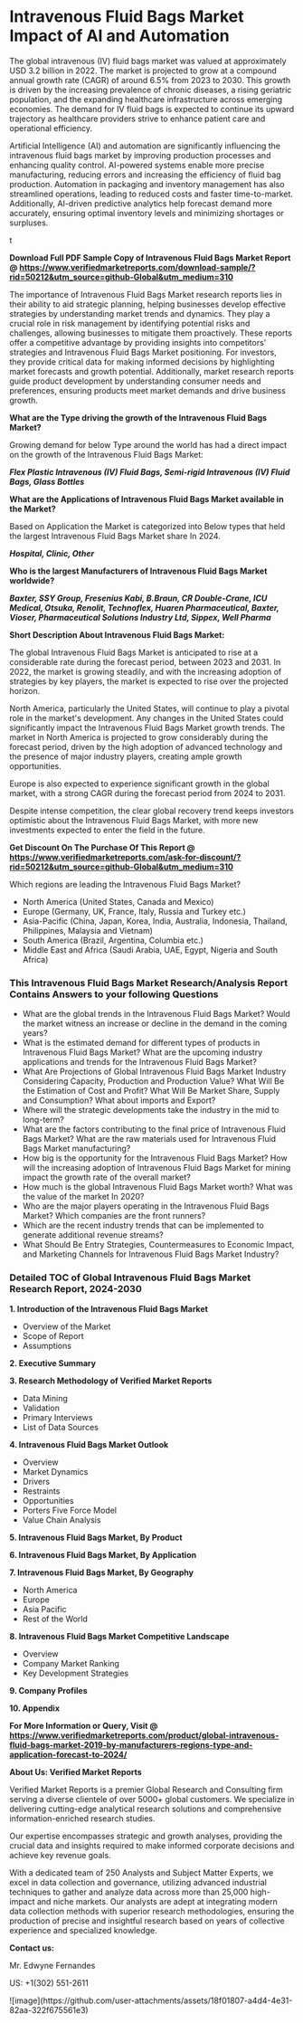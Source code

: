 <h1>Intravenous Fluid Bags Market Impact of AI and Automation</h1><p>The global intravenous (IV) fluid bags market was valued at approximately USD 3.2 billion in 2022. The market is projected to grow at a compound annual growth rate (CAGR) of around 6.5% from 2023 to 2030. This growth is driven by the increasing prevalence of chronic diseases, a rising geriatric population, and the expanding healthcare infrastructure across emerging economies. The demand for IV fluid bags is expected to continue its upward trajectory as healthcare providers strive to enhance patient care and operational efficiency.</p><p>Artificial Intelligence (AI) and automation are significantly influencing the intravenous fluid bags market by improving production processes and enhancing quality control. AI-powered systems enable more precise manufacturing, reducing errors and increasing the efficiency of fluid bag production. Automation in packaging and inventory management has also streamlined operations, leading to reduced costs and faster time-to-market. Additionally, AI-driven predictive analytics help forecast demand more accurately, ensuring optimal inventory levels and minimizing shortages or surpluses.</p>t</p><p id="" class=""><strong>Download Full PDF Sample Copy of Intravenous Fluid Bags Market Report @ <a href="https://www.verifiedmarketreports.com/download-sample/?rid=50212&utm_source=github-Global&utm_medium=310" target="_blank">https://www.verifiedmarketreports.com/download-sample/?rid=50212&utm_source=github-Global&utm_medium=310</a></strong></p><p>The importance of&nbsp;Intravenous Fluid Bags Market research reports lies in their ability to aid strategic planning, helping businesses develop effective strategies by understanding market trends and dynamics. They play a crucial role in risk management by identifying potential risks and challenges, allowing businesses to mitigate them proactively. These reports offer a competitive advantage by providing insights into competitors' strategies and Intravenous Fluid Bags Market positioning. For investors, they provide critical data for making informed decisions by highlighting market forecasts and growth potential. Additionally, market research reports guide product development by understanding consumer needs and preferences, ensuring products meet market demands and drive business growth.</p><p><strong>What are the&nbsp;Type driving the growth of the Intravenous Fluid Bags Market?</strong></p><p id="" class="">Growing demand for below Type around the world has had a direct impact on the growth of the Intravenous Fluid Bags Market:</p><em><strong>Flex Plastic Intravenous (IV) Fluid Bags, Semi-rigid Intravenous (IV) Fluid Bags, Glass Bottles</strong></em></p><strong>What are the&nbsp;Applications&nbsp;of Intravenous Fluid Bags Market available in the Market?</strong></p><p id="" class="">Based on Application the Market is categorized into Below types that held the largest Intravenous Fluid Bags Market share In 2024.</p><em><strong>Hospital, Clinic, Other</strong></em></p><strong>Who is the largest Manufacturers of Intravenous Fluid Bags Market worldwide?</strong></p><p><em><strong>Baxter, SSY Group, Fresenius Kabi, B.Braun, CR Double-Crane, ICU Medical, Otsuka, Renolit, Technoflex, Huaren Pharmaceutical, Baxter, Vioser, Pharmaceutical Solutions Industry Ltd, Sippex, Well Pharma</strong></em></p><p id="" class=""><strong>Short Description About Intravenous Fluid Bags Market:</strong></p><p>The global Intravenous Fluid Bags Market is anticipated to rise at a considerable rate during the forecast period, between 2023 and 2031. In 2022, the market is growing steadily, and with the increasing adoption of strategies by key players, the market is expected to rise over the projected horizon.</p><p>North America, particularly the United States, will continue to play a pivotal role in the market's development. Any changes in the United States could significantly impact the Intravenous Fluid Bags Market growth trends. The market in North America is projected to grow considerably during the forecast period, driven by the high adoption of advanced technology and the presence of major industry players, creating ample growth opportunities.</p><p>Europe is also expected to experience significant growth in the global market, with a strong CAGR during the forecast period from 2024 to 2031.</p><p>Despite intense competition, the clear global recovery trend keeps investors optimistic about the Intravenous Fluid Bags Market, with more new investments expected to enter the field in the future.</p><p id="" class=""><strong>Get Discount On The Purchase Of This Report @ <a href="https://www.verifiedmarketreports.com/ask-for-discount/?rid=50212&utm_source=github-Global&utm_medium=310" target="_blank">https://www.verifiedmarketreports.com/ask-for-discount/?rid=50212&utm_source=github-Global&utm_medium=310</a></strong></p>Which regions are leading the Intravenous Fluid Bags Market?</p><ul><li>North America (United States, Canada and Mexico)</li><li>Europe (Germany, UK, France, Italy, Russia and Turkey etc.)</li><li>Asia-Pacific (China, Japan, Korea, India, Australia, Indonesia, Thailand, Philippines, Malaysia and Vietnam)</li><li>South America (Brazil, Argentina, Columbia etc.)</li><li>Middle East and Africa (Saudi Arabia, UAE, Egypt, Nigeria and South Africa)</li></ul><h3 id="" class="">This Intravenous Fluid Bags Market Research/Analysis Report Contains Answers to your following Questions</h3><ul><li>What are the global trends in the Intravenous Fluid Bags Market? Would the market witness an increase or decline in the demand in the coming years?</li><li>What is the estimated demand for different types of products in Intravenous Fluid Bags Market? What are the upcoming industry applications and trends for the Intravenous Fluid Bags Market?</li><li>What Are Projections of Global Intravenous Fluid Bags Market Industry Considering Capacity, Production and Production Value? What Will Be the Estimation of Cost and Profit? What Will Be Market Share, Supply and Consumption? What about imports and Export?</li><li>Where will the strategic developments take the industry in the mid to long-term?</li><li>What are the factors contributing to the final price of Intravenous Fluid Bags Market? What are the raw materials used for Intravenous Fluid Bags Market manufacturing?</li><li>How big is the opportunity for the Intravenous Fluid Bags Market? How will the increasing adoption of Intravenous Fluid Bags Market for mining impact the growth rate of the overall market?</li><li>How much is the global Intravenous Fluid Bags Market worth? What was the value of the market In 2020?</li><li>Who are the major players operating in the Intravenous Fluid Bags Market? Which companies are the front runners?</li><li>Which are the recent industry trends that can be implemented to generate additional revenue streams?</li><li>What Should Be Entry Strategies, Countermeasures to Economic Impact, and Marketing Channels for Intravenous Fluid Bags Market Industry?</li></ul><h3 id="" class="">Detailed TOC of Global Intravenous Fluid Bags Market Research Report, 2024-2030</h3><p id="" class=""><strong>1. Introduction of the Intravenous Fluid Bags Market</strong></p><ul><li>Overview of the Market</li><li>Scope of Report</li><li>Assumptions</li></ul><p id="" class=""><strong>2. Executive Summary</strong></p><p id="" class=""><strong>3. Research Methodology of Verified Market Reports</strong></p><ul><li>Data Mining</li><li>Validation</li><li>Primary Interviews</li><li>List of Data Sources</li></ul><p id="" class=""><strong>4. Intravenous Fluid Bags Market Outlook</strong></p><ul><li>Overview</li><li>Market Dynamics</li><li>Drivers</li><li>Restraints</li><li>Opportunities</li><li>Porters Five Force Model</li><li>Value Chain Analysis</li></ul><p id="" class=""><strong>5. Intravenous Fluid Bags Market, By Product</strong></p><p id="" class=""><strong>6. Intravenous Fluid Bags Market, By Application</strong></p><p id="" class=""><strong>7. Intravenous Fluid Bags Market, By Geography</strong></p><ul><li>North America</li><li>Europe</li><li>Asia Pacific</li><li>Rest of the World</li></ul><p id="" class=""><strong>8. Intravenous Fluid Bags Market Competitive Landscape</strong></p><ul><li>Overview</li><li>Company Market Ranking</li><li>Key Development Strategies</li></ul><p id="" class=""><strong>9. Company Profiles</strong></p><p id="" class=""><strong>10. Appendix</strong></p><p id="" class=""><strong>For More Information or Query, Visit @ <a href="https://www.verifiedmarketreports.com/product/global-intravenous-fluid-bags-market-2019-by-manufacturers-regions-type-and-application-forecast-to-2024/" target="_blank">https://www.verifiedmarketreports.com/product/global-intravenous-fluid-bags-market-2019-by-manufacturers-regions-type-and-application-forecast-to-2024/</a></strong></p><p id="" class=""><strong>About Us: Verified Market Reports</strong></p><p id="" class="">Verified Market Reports is a premier Global Research and Consulting firm serving a diverse clientele of over 5000+ global customers. We specialize in delivering cutting-edge analytical research solutions and comprehensive information-enriched research studies.</p><p id="" class="">Our expertise encompasses strategic and growth analyses, providing the crucial data and insights required to make informed corporate decisions and achieve key revenue goals.</p><p id="" class="">With a dedicated team of 250 Analysts and Subject Matter Experts, we excel in data collection and governance, utilizing advanced industrial techniques to gather and analyze data across more than 25,000 high-impact and niche markets. Our analysts are adept at integrating modern data collection methods with superior research methodologies, ensuring the production of precise and insightful research based on years of collective experience and specialized knowledge.</p><p id="" class=""><strong>Contact us:</strong></p><p id="" class="">Mr. Edwyne Fernandes</p><p id="" class="">US: +1(302) 551-2611</p>
![image](https://github.com/user-attachments/assets/18f01807-a4d4-4e31-82aa-322f675561e3)
